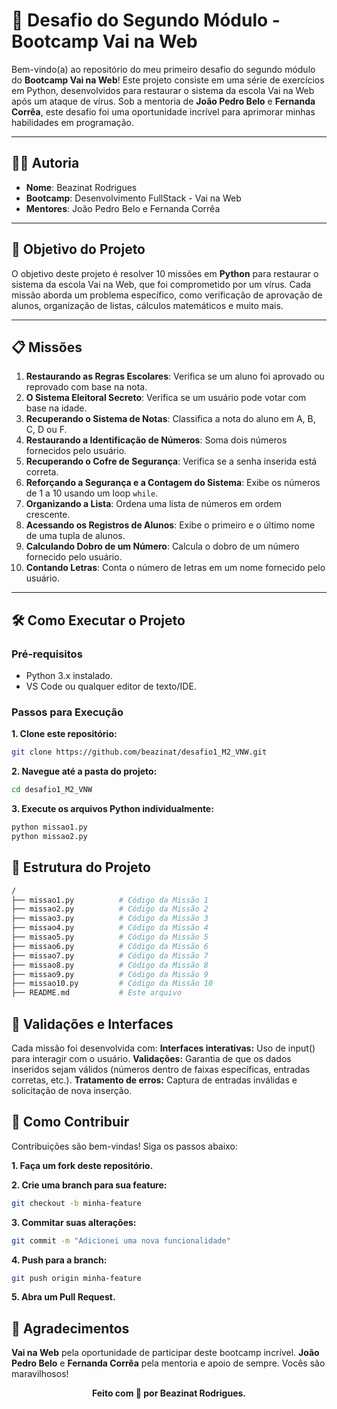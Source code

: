 # 🚀 Desafio do Segundo Módulo - Bootcamp Vai na Web

Bem-vindo(a) ao repositório do meu primeiro desafio do segundo módulo do **Bootcamp Vai na Web**! Este projeto consiste em uma série de exercícios em Python, desenvolvidos para restaurar o sistema da escola Vai na Web após um ataque de vírus. Sob a mentoria de **João Pedro Belo** e **Fernanda Corrêa**, este desafio foi uma oportunidade incrível para aprimorar minhas habilidades em programação.

---

## 👩‍💻 Autoria

- **Nome**: Beazinat Rodrigues
- **Bootcamp**: Desenvolvimento FullStack - Vai na Web
- **Mentores**: João Pedro Belo e Fernanda Corrêa

---

## 🎯 Objetivo do Projeto

O objetivo deste projeto é resolver 10 missões em **Python** para restaurar o sistema da escola Vai na Web, que foi comprometido por um vírus. Cada missão aborda um problema específico, como verificação de aprovação de alunos, organização de listas, cálculos matemáticos e muito mais.

---

## 📋 Missões

1. **Restaurando as Regras Escolares**: Verifica se um aluno foi aprovado ou reprovado com base na nota.
2. **O Sistema Eleitoral Secreto**: Verifica se um usuário pode votar com base na idade.
3. **Recuperando o Sistema de Notas**: Classifica a nota do aluno em A, B, C, D ou F.
4. **Restaurando a Identificação de Números**: Soma dois números fornecidos pelo usuário.
5. **Recuperando o Cofre de Segurança**: Verifica se a senha inserida está correta.
6. **Reforçando a Segurança e a Contagem do Sistema**: Exibe os números de 1 a 10 usando um loop `while`.
7. **Organizando a Lista**: Ordena uma lista de números em ordem crescente.
8. **Acessando os Registros de Alunos**: Exibe o primeiro e o último nome de uma tupla de alunos.
9. **Calculando Dobro de um Número**: Calcula o dobro de um número fornecido pelo usuário.
10. **Contando Letras**: Conta o número de letras em um nome fornecido pelo usuário.

---

## 🛠️ Como Executar o Projeto

### Pré-requisitos
- Python 3.x instalado.
- VS Code ou qualquer editor de texto/IDE.

### Passos para Execução

**1. Clone este repositório:**
   ```bash
   git clone https://github.com/beazinat/desafio1_M2_VNW.git
   ```

**2. Navegue até a pasta do projeto:**
   ```bash
   cd desafio1_M2_VNW
   ```
      
**3. Execute os arquivos Python individualmente:**
   ```bash
   python missao1.py
   python missao2.py
   ```

## 🧩 Estrutura do Projeto

   ```bash
/
├── missao1.py          # Código da Missão 1
├── missao2.py          # Código da Missão 2
├── missao3.py          # Código da Missão 3
├── missao4.py          # Código da Missão 4
├── missao5.py          # Código da Missão 5
├── missao6.py          # Código da Missão 6
├── missao7.py          # Código da Missão 7
├── missao8.py          # Código da Missão 8
├── missao9.py          # Código da Missão 9
├── missao10.py         # Código da Missão 10
├── README.md           # Este arquivo
   ```

## 🚧 Validações e Interfaces

Cada missão foi desenvolvida com:
**Interfaces interativas:** Uso de input() para interagir com o usuário.
**Validações:** Garantia de que os dados inseridos sejam válidos (números dentro de faixas específicas, entradas corretas, etc.).
**Tratamento de erros:** Captura de entradas inválidas e solicitação de nova inserção.

## 📝 Como Contribuir

Contribuições são bem-vindas! Siga os passos abaixo:

**1. Faça um fork deste repositório.**

**2. Crie uma branch para sua feature:**
   ```bash
   git checkout -b minha-feature
   ```

**3. Commitar suas alterações:**
   ```bash
   git commit -m "Adicionei uma nova funcionalidade"
   ```

**4. Push para a branch:**
   ```bash
   git push origin minha-feature
   ```

**5. Abra um Pull Request.**


## 🙏 Agradecimentos
**Vai na Web** pela oportunidade de participar deste bootcamp incrível.
**João Pedro Belo** e **Fernanda Corrêa** pela mentoria e apoio de sempre. Vocês são maravilhosos!

<p align="center">
<strong>Feito com 💜 por Beazinat Rodrigues.</strong>
</p>
